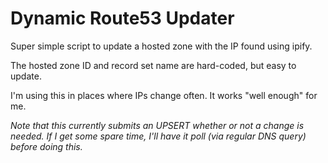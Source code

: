 # Dynamic Route53 Updater

Super simple script to update a hosted zone with the IP found using ipify.

The hosted zone ID and record set name are hard-coded, but easy to update.

I'm using this in places where IPs change often. It works "well enough" for me.

_Note that this currently submits an UPSERT whether or not a change is needed.
If I get some spare time, I'll have it poll (via regular DNS query) before
doing this._
